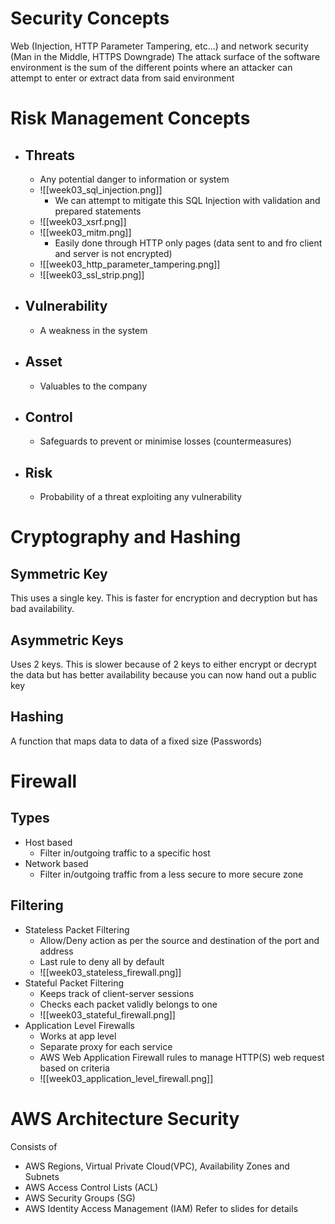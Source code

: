 # Security Concepts
Web (Injection, HTTP Parameter Tampering, etc...) and network security (Man in the Middle, HTTPS Downgrade)
The attack surface of the software environment is the sum of the different points where an attacker can attempt to enter or extract data from said environment
# Risk Management Concepts
- ## Threats
	- Any potential danger to information or system
	- ![[week03_sql_injection.png]]
		- We can attempt to mitigate this SQL Injection with validation and prepared statements
	- ![[week03_xsrf.png]]
	- ![[week03_mitm.png]]
		- Easily done through HTTP only pages (data sent to and fro client and server is not encrypted)
	- ![[week03_http_parameter_tampering.png]]
	- ![[week03_ssl_strip.png]]
- ## Vulnerability
	- A weakness in the system
- ## Asset
	- Valuables to the company
- ## Control
	- Safeguards to prevent or minimise losses (countermeasures)
- ## Risk
	- Probability of a threat exploiting any vulnerability
# Cryptography and Hashing
## Symmetric Key
This uses a single key. This is faster for encryption and decryption but has bad availability.
## Asymmetric Keys
Uses 2 keys. This is slower because of 2 keys to either encrypt or decrypt the data but has better availability because you can now hand out a public key
## Hashing
A function that maps data to data of a fixed size (Passwords)
# Firewall
## Types
- Host based
	- Filter in/outgoing traffic to a specific host
- Network based
	- Filter in/outgoing traffic from a less secure to more secure zone
## Filtering
- Stateless Packet Filtering
	- Allow/Deny action as per the source and destination of the port and address
	- Last rule to deny all by default
	- ![[week03_stateless_firewall.png]]
- Stateful Packet Filtering
	- Keeps track of client-server sessions
	- Checks each packet validly belongs to one
	- ![[week03_stateful_firewall.png]]
- Application Level Firewalls
	- Works at app level
	- Separate proxy for each service
	- AWS Web Application Firewall rules to manage HTTP(S) web request based on criteria
	- ![[week03_application_level_firewall.png]]
# AWS Architecture Security
Consists of
- AWS Regions, Virtual Private Cloud(VPC), Availability Zones and Subnets
- AWS Access Control Lists (ACL)
- AWS Security Groups (SG)
- AWS Identity Access Management (IAM)
Refer to slides for details

